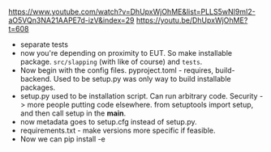 https://www.youtube.com/watch?v=DhUpxWjOhME&list=PLLS5wNI9mI2-aO5VQn3NA21AAPE7d-izV&index=29
https://youtu.be/DhUpxWjOhME?t=608

- separate tests
- now you're depending on proximity to EUT. So make installable package. `src/slapping` (with like of course) and `tests`. 
- Now begin with the config files. pyproject.toml - requires, build-backend. Used to be setup.py was only way to build installable packages.
- setup.py used to be installation script. Can run arbitrary code. Security -> more people putting code elsewhere. 
from setuptools import setup, and then call setup in the __main__.
- now metadata goes to setup.cfg instead of setup.py.
- requirements.txt - make versions more specific if feasible.
- Now we can pip install -e <curdir>